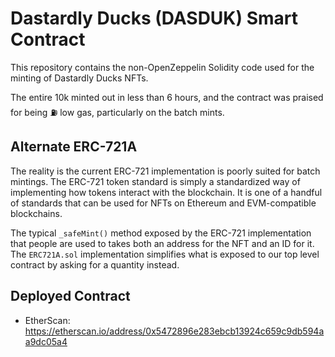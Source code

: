 # Dastardly Ducks (DASDUK) Smart Contract

This repository contains the non-OpenZeppelin Solidity code used for the minting of Dastardly Ducks NFTs.

The entire 10k minted out in less than 6 hours, and the contract was praised for being ⛽️ low gas, particularly on the 
batch mints.

## Alternate ERC-721A

The reality is the current ERC-721 implementation is poorly suited for batch mintings. The ERC-721 token standard is simply a 
standardized way of implementing how tokens interact with the blockchain. It is one of a handful of standards that can be used for 
NFTs on Ethereum and EVM-compatible blockchains.

The typical ``_safeMint()`` method exposed by the ERC-721 implementation that people are used to takes both an address for the 
NFT and an ID for it. The ``ERC721A.sol`` implementation simplifies what is exposed to our top level contract by asking for a quantity instead.

## Deployed Contract

* EtherScan: https://etherscan.io/address/0x5472896e283ebcb13924c659c9db594aa9dc05a4